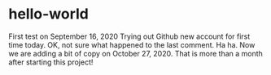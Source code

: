 # hello-world
First test on September 16, 2020
Trying out Github new account for first time today. 
OK, not sure what happened to the last comment.
Ha ha. Now we are adding a bit of copy on October 27, 2020. 
That is more than a month after starting this project!
